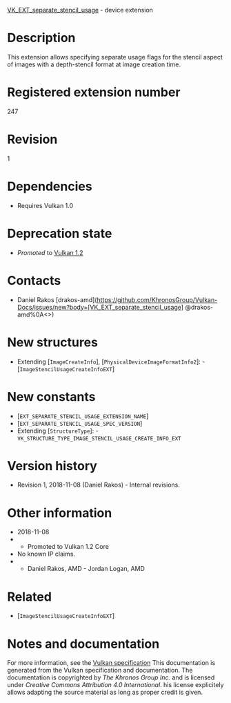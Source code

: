 [VK_EXT_separate_stencil_usage](https://www.khronos.org/registry/vulkan/specs/1.3-extensions/man/html/VK_EXT_separate_stencil_usage.html) - device extension

# Description
This extension allows specifying separate usage flags for the stencil aspect
of images with a depth-stencil format at image creation time.

# Registered extension number
247

# Revision
1

# Dependencies
- Requires Vulkan 1.0

# Deprecation state
- *Promoted* to [Vulkan 1.2](https://www.khronos.org/registry/vulkan/specs/1.3-extensions/html/vkspec.html#versions-1.2-promotions)

# Contacts
- Daniel Rakos [drakos-amd](https://github.com/KhronosGroup/Vulkan-Docs/issues/new?body=[VK_EXT_separate_stencil_usage] @drakos-amd%0A<<Here describe the issue or question you have about the VK_EXT_separate_stencil_usage extension>>)

# New structures
- Extending [`ImageCreateInfo`], [`PhysicalDeviceImageFormatInfo2`]:  - [`ImageStencilUsageCreateInfoEXT`]

# New constants
- [`EXT_SEPARATE_STENCIL_USAGE_EXTENSION_NAME`]
- [`EXT_SEPARATE_STENCIL_USAGE_SPEC_VERSION`]
- Extending [`StructureType`]:  - `VK_STRUCTURE_TYPE_IMAGE_STENCIL_USAGE_CREATE_INFO_EXT`

# Version history
- Revision 1, 2018-11-08 (Daniel Rakos)  - Internal revisions.

# Other information
* 2018-11-08
*   - Promoted to Vulkan 1.2 Core 
* No known IP claims.
*   - Daniel Rakos, AMD  - Jordan Logan, AMD

# Related
- [`ImageStencilUsageCreateInfoEXT`]

# Notes and documentation
For more information, see the [Vulkan specification](https://www.khronos.org/registry/vulkan/specs/1.3-extensions/html/vkspec.html)
This documentation is generated from the Vulkan specification and documentation.
The documentation is copyrighted by *The Khronos Group Inc.* and is licensed under *Creative Commons Attribution 4.0 International*.
his license explicitely allows adapting the source material as long as proper credit is given.
        